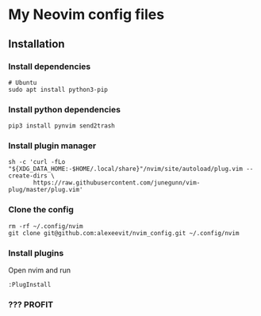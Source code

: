 # My Neovim config files

## Installation

### Install dependencies
```
# Ubuntu
sudo apt install python3-pip
```

### Install python dependencies

```
pip3 install pynvim send2trash
```

### Install plugin manager
```
sh -c 'curl -fLo "${XDG_DATA_HOME:-$HOME/.local/share}"/nvim/site/autoload/plug.vim --create-dirs \
       https://raw.githubusercontent.com/junegunn/vim-plug/master/plug.vim'
```

### Clone the config
```
rm -rf ~/.config/nvim
git clone git@github.com:alexeevit/nvim_config.git ~/.config/nvim
```

### Install plugins

Open nvim and run
```
:PlugInstall
```

### ??? PROFIT
